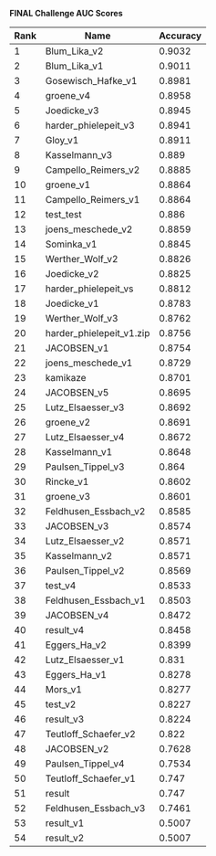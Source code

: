 **FINAL Challenge AUC Scores**


|Rank|Name|Accuracy|
|----|-----|---|
|1|Blum_Lika_v2|0.9032| 
|2|Blum_Lika_v1|0.9011| 
|3|Gosewisch_Hafke_v1|0.8981| 
|4|groene_v4|0.8958| 
|5|Joedicke_v3|0.8945| 
|6|harder_phielepeit_v3|0.8941| 
|7|Gloy_v1|0.8911| 
|8|Kasselmann_v3|0.889| 
|9|Campello_Reimers_v2|0.8885| 
|10|groene_v1|0.8864| 
|11|Campello_Reimers_v1|0.8864| 
|12|test_test|0.886| 
|13|joens_meschede_v2|0.8859| 
|14|Sominka_v1|0.8845| 
|15|Werther_Wolf_v2|0.8826| 
|16|Joedicke_v2|0.8825| 
|17|harder_phielepeit_vs|0.8812| 
|18|Joedicke_v1|0.8783| 
|19|Werther_Wolf_v3|0.8762| 
|20|harder_phielepeit_v1.zip|0.8756| 
|21|JACOBSEN_v1|0.8754| 
|22|joens_meschede_v1|0.8729| 
|23|kamikaze|0.8701| 
|24|JACOBSEN_v5|0.8695| 
|25|Lutz_Elsaesser_v3|0.8692| 
|26|groene_v2|0.8691| 
|27|Lutz_Elsaesser_v4|0.8672| 
|28|Kasselmann_v1|0.8648| 
|29|Paulsen_Tippel_v3|0.864| 
|30|Rincke_v1|0.8602| 
|31|groene_v3|0.8601| 
|32|Feldhusen_Essbach_v2|0.8585| 
|33|JACOBSEN_v3|0.8574| 
|34|Lutz_Elsaesser_v2|0.8571| 
|35|Kasselmann_v2|0.8571| 
|36|Paulsen_Tippel_v2|0.8569| 
|37|test_v4|0.8533| 
|38|Feldhusen_Essbach_v1|0.8503| 
|39|JACOBSEN_v4|0.8472| 
|40|result_v4|0.8458| 
|41|Eggers_Ha_v2|0.8399| 
|42|Lutz_Elsaesser_v1|0.831| 
|43|Eggers_Ha_v1|0.8278| 
|44|Mors_v1|0.8277| 
|45|test_v2|0.8227| 
|46|result_v3|0.8224| 
|47|Teutloff_Schaefer_v2|0.822| 
|48|JACOBSEN_v2|0.7628| 
|49|Paulsen_Tippel_v4|0.7534| 
|50|Teutloff_Schaefer_v1|0.747| 
|51|result|0.747| 
|52|Feldhusen_Essbach_v3|0.7461| 
|53|result_v1|0.5007| 
|54|result_v2|0.5007| 
